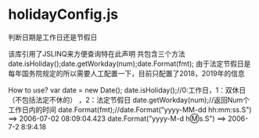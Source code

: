 # holidayConfig.js
判断日期是工作日还是节假日

该库引用了JSLINQ来方便查询特在此声明
共包含三个方法date.isHoliday();date.getWorkday(num);date.Format(fmt);
由于法定节假日是每年国务院规定的所以需要人工配置一下，目前只配置了2018，2019年的信息

How to use?
var date = new Date();
date.isHoliday();//0:工作日，1：双休日（不包括法定不休的） ，2：法定节假日
date.getWorkday(num);//返回Num个工作日内的时间
date.Format(fmt);//date.Format("yyyy-MM-dd hh:mm:ss.S") ==> 2006-07-02 08:09:04.423   date.Format("yyyy-M-d h:m:s.S")      ==> 2006-7-2 8:9:4.18
